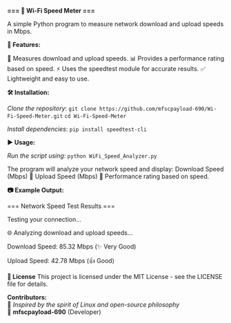 **=== 🚀 Wi-Fi Speed Meter ===**

A simple Python program to measure network download and upload speeds in Mbps.

**📌 Features:**

🚀 Measures download and upload speeds.
📊 Provides a performance rating based on speed.
⚡ Uses the speedtest module for accurate results.
✅ Lightweight and easy to use.

**🛠️ Installation:**

_Clone the repository_: `git clone https://github.com/mfscpayload-690/Wi-Fi-Speed-Meter.git`
`cd Wi-Fi-Speed-Meter`

_Install dependencies_: `pip install speedtest-cli`

**▶️ Usage:**

_Run the script using_: `python WiFi_Speed_Analyzer.py`

The program will analyze your network speed and display:
Download Speed (Mbps) 🚀
Upload Speed (Mbps) 📡
Performance rating based on speed.

**📷 Example Output:**

=== Network Speed Test Results ===  

Testing your connection...  

🌐 Analyzing download and upload speeds...  

Download Speed: 85.32 Mbps (✨ Very Good) 

Upload Speed: 42.78 Mbps (👍 Good)

**📜 License**
This project is licensed under the MIT License - see the LICENSE file for details.

**Contributors:**  
🐧 *Inspired by the spirit of Linux and open-source philosophy*  
🚀 **mfscpayload-690** (Developer)  
